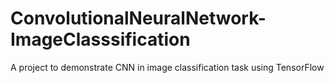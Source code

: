 # ConvolutionalNeuralNetwork-ImageClasssification
A project to demonstrate CNN in image classification task using TensorFlow
